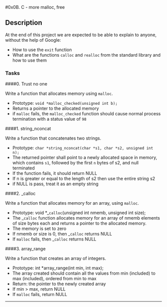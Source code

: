 #0x0B. C - more malloc, free
## Description
At the end of this project we are expected to be able to explain to anyone, without the help of Google:
- How to use the `exit` function
- What are the functions `calloc` and `realloc` from the standard library and how to use them

### Tasks
####0. Trust no one

Write a function that allocates memory using `malloc`.

- Prototype: `void *malloc_checked(unsigned int b);`
- Returns a pointer to the allocated memory
- if `malloc` fails, the `malloc_checked` function should cause normal process termination with a status value of `98`

####1. string_nconcat

Write a function that concatenates two strings.

- Prototype: `char *string_nconcat(char *s1, char *s2, unsigned int n);`
- The returned pointer shall point to a newly allocated space in memory, which contains `s1`, followed by the first `n` bytes of s2, and null terminated
- If the function fails, it should return NULL
- If n is greater or equal to the length of s2 then use the entire string s2
- if NULL is pass, treat it as an empty string

####2. _calloc

Write a function that allocates memory for an array, using `malloc`.

- Prototype: void *_`calloc`(unsigned int nmemb, unsigned int size);
- The _`calloc` function allocates memory for an array of nmemb elements of size bytes each and returns a pointer to the allocated memory.
- The memory is set to zero
- If nmemb or size is 0, then _`calloc` returns NULL
- If `malloc` fails, then _`calloc` returns NULL

####3. array_range

Write a function that creates an array of integers.

- Prototype: int *array_range(int min, int max);
- The array created should contain all the values from min (included) to max (included), ordered from min to max
- Return: the pointer to the newly created array
- If min > max, return NULL
- If `malloc` fails, return NULL

---
